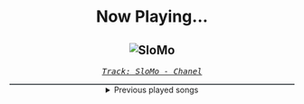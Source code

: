 <div align="center"> 
<h1>Now Playing...</h1>

![SloMo](https://i.scdn.co/image/ab67616d00001e02e72e1154ce7b6314ba087b0e)
--
_<samp><a href="https://open.spotify.com/track/3XREkzDHsWdBL5tybyCDBH">Track: SloMo - Chanel</a></samp>_

<div style="border: 1px #4B5054 solid"></div>
<details>
  <summary>
    Previous played songs
  </summary>
  <table>
    <thead>
      <tr>
        <th>
          Artist
        </th>
        <th>
          Song
        </th>
        <th>
          Link
        </th>
      </tr>
    </thead>
    <tbody>
      <tr><td>Chanel</td><td>SloMo</td><td><a href="https://open.spotify.com/track/3XREkzDHsWdBL5tybyCDBH">https://open.spotify.com/track/3XREkzDHsWdBL5tybyCDBH</a></td></tr><tr><td>Ronela Hajati</td><td>SEKRET</td><td><a href="https://open.spotify.com/track/0zC65JcBBk4GYAjL2tHKXa">https://open.spotify.com/track/0zC65JcBBk4GYAjL2tHKXa</a></td></tr><tr><td>Nadir Rustamli</td><td>Fade to black</td><td><a href="https://open.spotify.com/track/7aX4w6c7gSqbTBoU8g2lnm">https://open.spotify.com/track/7aX4w6c7gSqbTBoU8g2lnm</a></td></tr><tr><td>wrs</td><td>Llámame</td><td><a href="https://open.spotify.com/track/3n9qn38IhqkC7DcdIRaM9q">https://open.spotify.com/track/3n9qn38IhqkC7DcdIRaM9q</a></td></tr><tr><td>Alvan</td><td>Fulenn</td><td><a href="https://open.spotify.com/track/43UejonUIN69O8NNAFRu5X">https://open.spotify.com/track/43UejonUIN69O8NNAFRu5X</a></td></tr><tr><td>Kodeseven</td><td>Bodyselector</td><td><a href="https://open.spotify.com/track/5JUrx2NogxHcBA6VaAmzk0">https://open.spotify.com/track/5JUrx2NogxHcBA6VaAmzk0</a></td></tr><tr><td>Daedric</td><td>Dawnbreaker</td><td><a href="https://open.spotify.com/track/3vzoPnAnMKonqPSIDgM8VG">https://open.spotify.com/track/3vzoPnAnMKonqPSIDgM8VG</a></td></tr><tr><td>Cassetter</td><td>Till The End - Wice Remix</td><td><a href="https://open.spotify.com/track/4hjArrRIBKCc3ubbVfdZfU">https://open.spotify.com/track/4hjArrRIBKCc3ubbVfdZfU</a></td></tr><tr><td>Essenger</td><td>Tenebrous</td><td><a href="https://open.spotify.com/track/2gM0FjosryXSO7ICCk54ID">https://open.spotify.com/track/2gM0FjosryXSO7ICCk54ID</a></td></tr><tr><td>Essenger</td><td>Plague Doctor</td><td><a href="https://open.spotify.com/track/39uV4w1rAbweeZpUl07GID">https://open.spotify.com/track/39uV4w1rAbweeZpUl07GID</a></td></tr><tr><td>Essenger</td><td>Divine Virus</td><td><a href="https://open.spotify.com/track/5iTda1icTNQH81m8nASF8t">https://open.spotify.com/track/5iTda1icTNQH81m8nASF8t</a></td></tr><tr><td>Orbit Culture</td><td>Vultures of North</td><td><a href="https://open.spotify.com/track/7EtQ5CqjSRgItuTYXeEtc9">https://open.spotify.com/track/7EtQ5CqjSRgItuTYXeEtc9</a></td></tr><tr><td>Anbu Monastir</td><td>Dattebayo</td><td><a href="https://open.spotify.com/track/0fVgS14RhyOpQ5oGuoHbE0">https://open.spotify.com/track/0fVgS14RhyOpQ5oGuoHbE0</a></td></tr><tr><td>Anbu Monastir</td><td>Dattebayo</td><td><a href="https://open.spotify.com/track/0fVgS14RhyOpQ5oGuoHbE0">https://open.spotify.com/track/0fVgS14RhyOpQ5oGuoHbE0</a></td></tr><tr><td>Anbu Monastir</td><td>Dattebayo</td><td><a href="https://open.spotify.com/track/0fVgS14RhyOpQ5oGuoHbE0">https://open.spotify.com/track/0fVgS14RhyOpQ5oGuoHbE0</a></td></tr><tr><td>Anbu Monastir</td><td>Dattebayo</td><td><a href="https://open.spotify.com/track/0fVgS14RhyOpQ5oGuoHbE0">https://open.spotify.com/track/0fVgS14RhyOpQ5oGuoHbE0</a></td></tr><tr><td>Anbu Monastir</td><td>Dattebayo</td><td><a href="https://open.spotify.com/track/0fVgS14RhyOpQ5oGuoHbE0">https://open.spotify.com/track/0fVgS14RhyOpQ5oGuoHbE0</a></td></tr><tr><td>Anbu Monastir</td><td>Dattebayo</td><td><a href="https://open.spotify.com/track/0fVgS14RhyOpQ5oGuoHbE0">https://open.spotify.com/track/0fVgS14RhyOpQ5oGuoHbE0</a></td></tr><tr><td>Anbu Monastir</td><td>Dattebayo</td><td><a href="https://open.spotify.com/track/0fVgS14RhyOpQ5oGuoHbE0">https://open.spotify.com/track/0fVgS14RhyOpQ5oGuoHbE0</a></td></tr><tr><td>Anbu Monastir</td><td>Dattebayo</td><td><a href="https://open.spotify.com/track/0fVgS14RhyOpQ5oGuoHbE0">https://open.spotify.com/track/0fVgS14RhyOpQ5oGuoHbE0</a></td></tr>
    </tbody>
  </table>
</details>

</div>

